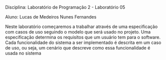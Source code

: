 Disciplina: Laboratório de Programação 2 - Laboratório 05

Aluno: Lucas de Medeiros Nunes Fernandes

Neste laboratório começaremos a trabalhar através de uma especificação com casos de uso seguindo o modelo que será usado no projeto. Uma especificação determina os requisitos que um usuário tem para o software. Cada funcionalidade do sistema a ser implementado é descrita em um caso de uso, ou seja, um cenário que descreve como essa funcionalidade é usada no sistema
